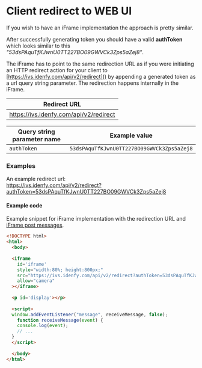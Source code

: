 # Client redirect to WEB UI

If you wish to have an iFrame implementation the approach is pretty similar.

After successfully generating token you should have a valid **authToken** which looks similar to this *"53dsPAquTfKJwnU0TT227BO09GWVCk3Zps5aZej8"*.

The iFrame has to point to the same redirection URL as if you were initiating an HTTP redirect action for your client to [https://ivs.idenfy.com/api/v2/redirect]() by appending a generated token as a url query string parameter. The redirection happens internally in the iFrame.

<center>

|Redirect URL|
|---|
|https://ivs.idenfy.com/api/v2/redirect|

|Query string parameter name|Example value|
|---|---|
|`authToken`|`53dsPAquTfKJwnU0TT227BO09GWVCk3Zps5aZej8`|

</center>


### Examples

An example redirect url:<br>https://ivs.idenfy.com/api/v2/redirect?authToken=53dsPAquTfKJwnU0TT227BO09GWVCk3Zps5aZej8

#### Example code

Example snippet for iFrame implementation with the redirection URL and [iFrame post messages](https://developer.mozilla.org/en-US/docs/Web/API/Window/postMessage).

```html
<!DOCTYPE html>
<html>
  <body>
  
  <iframe 
    id='iframe' 
    style="width:80%; height:800px;" 
    src="https://ivs.idenfy.com/api/v2/redirect?authToken=53dsPAquTfKJwnU0TT227BO09GWVCk3Zps5aZej8"
    allow="camera"
  ></iframe>
  
  <p id='display'></p>
  
  <script>
  window.addEventListener("message", receiveMessage, false);
    function receiveMessage(event) {
    console.log(event);
    // ...
  }
  </script>
  
  </body>
</html>
```
